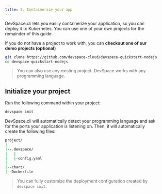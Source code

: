 ```yaml
---
title: 2. Containerize your app
---
```


DevSpace.cli lets you easily containerize your application, so you can deploy it to Kubernetes. You can use one of your own projects for the remainder of this guide. 

If you do not have a project to work with, you can **checkout one of our demo projects (optional)**
<!--DOCUSAURUS_CODE_TABS-->
<!--Node.js-->
```bash
git clone https://github.com/devspace-cloud/devspace-quickstart-nodejs
cd devspace-quickstart-nodejs
```

<!--END_DOCUSAURUS_CODE_TABS-->

> You can also use any existing project. DevSpace works with any programming language.

## Initialize your project
Run the following command within your project:
```bash
devspace init
```
DevSpace.cli will automatically detect your programming language and ask for the ports your application is listening on. Then, it will automatically create the following files:
```bash
project/
|
|--.devspace/
|   |
|   |-config.yaml
|
|--chart/
|--Dockerfile
```

> You can fully customize the deployment configuration created by `devspace init`.

<!-- >
<details>
<summary>
### **Show customization options**

</summary>

#### Customize the Dockerfile

#### Customize the Helm chart

#### Advanced Customizations

</details>
<!-- -->
